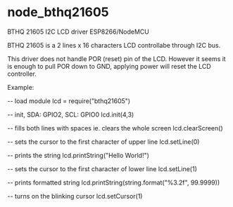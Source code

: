 # node_bthq21605
BTHQ 21605 I2C LCD driver ESP8266/NodeMCU

BTHQ 21605 is a 2 lines x 16 characters LCD controllabe through I2C bus.

This driver does not handle POR (reset) pin of the LCD. However it seems it is
enough to pull POR down to GND, applying power will reset the LCD controller.

Example:

-- load module
lcd = require("bthq21605")

-- init, SDA: GPIO2, SCL: GPIO0
lcd.init(4,3)

-- fills both lines with spaces ie. clears the whole screen
lcd.clearScreen()

-- sets the cursor to the first character of upper line
lcd.setLine(0)

-- prints the string
lcd.printString("Hello World!")

-- sets the cursor to the first character of lower line
lcd.setLine(1)

-- prints formatted string
lcd.printString(string.format("%3.2f", 99.9999))

-- turns on the blinking cursor
lcd.setCursor(1)
